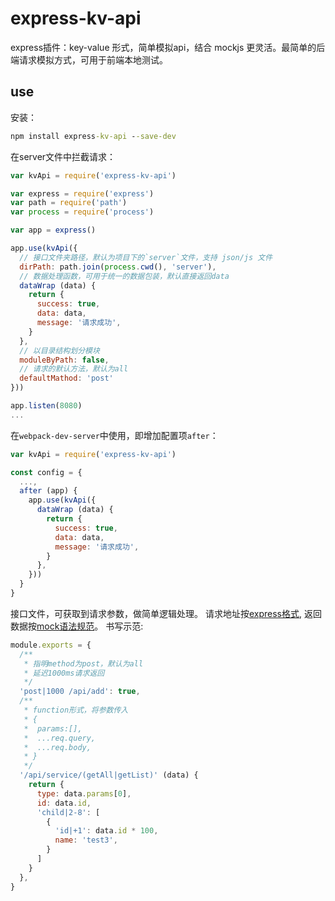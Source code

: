 # express-kv-api

express插件：key-value 形式，简单模拟api，结合 mockjs 更灵活。最简单的后端请求模拟方式，可用于前端本地测试。

## use

安装：

```cmd
npm install express-kv-api --save-dev
```

在server文件中拦截请求：

```js
var kvApi = require('express-kv-api')

var express = require('express')
var path = require('path')
var process = require('process')

var app = express()

app.use(kvApi({
  // 接口文件夹路径，默认为项目下的`server`文件，支持 json/js 文件
  dirPath: path.join(process.cwd(), 'server'),
  // 数据处理函数，可用于统一的数据包装，默认直接返回data
  dataWrap (data) {
    return {
      success: true,
      data: data,
      message: '请求成功',
    }
  },
  // 以目录结构划分模块
  moduleByPath: false,
  // 请求的默认方法，默认为all
  defaultMathod: 'post'
}))

app.listen(8080)
...

```

在`webpack-dev-server`中使用，即增加配置项`after`：

```js
var kvApi = require('express-kv-api')

const config = {
  ...,
  after (app) {
    app.use(kvApi({
      dataWrap (data) {
        return {
          success: true,
          data: data,
          message: '请求成功',
        }
      },
    }))
  }
}
```

接口文件，可获取到请求参数，做简单逻辑处理。
请求地址按[express格式](http://expressjs.com/en/4x/api.html#path-examples),
返回数据按[mock语法规范](https://github.com/nuysoft/Mock/wiki/Syntax-Specification)。
书写示范:

```js
module.exports = {
  /**
   * 指明method为post，默认为all
   * 延迟1000ms请求返回
   */
  'post|1000 /api/add': true,
  /**
   * function形式，将参数传入
   * {
   *  params:[],
   *  ...req.query,
   *  ...req.body,
   * }
   */
  '/api/service/(getAll|getList)' (data) {
    return {
      type: data.params[0],
      id: data.id,
      'child|2-8': [
        {
          'id|+1': data.id * 100,
          name: 'test3',
        }
      ]
    }
  },
}
```